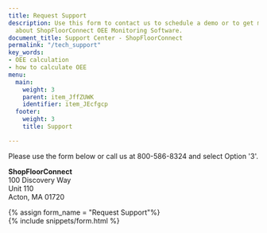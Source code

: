 ```yaml
---
title: Request Support
description: Use this form to contact us to schedule a demo or to get more information
  about ShopFloorConnect OEE Monitoring Software.
document_title: Support Center - ShopFloorConnect
permalink: "/tech_support"
key_words:
- OEE calculation
- how to calculate OEE
menu:
  main:
    weight: 3
    parent: item_JffZUWK
    identifier: item_JEcfgcp
  footer:
    weight: 3
    title: Support

---
```

Please use the form below or call us at 800-586-8324 and select Option '3'.

**ShopFloorConnect**  
100 Discovery Way  
Unit 110  
Acton, MA 01720

{% assign form_name = "Request Support"%}  
{% include snippets/form.html %}